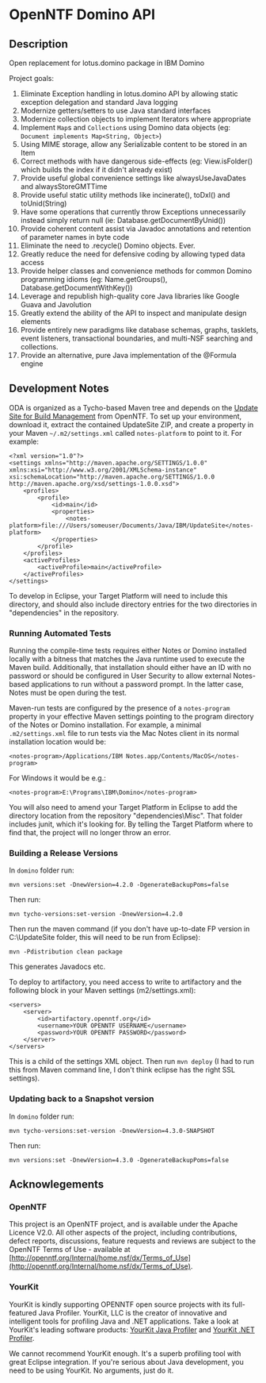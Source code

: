 # OpenNTF Domino API

## Description

Open replacement for lotus.domino package in IBM Domino

Project goals:

1. Eliminate Exception handling in lotus.domino API by allowing static exception delegation and standard Java logging
2. Modernize getters/setters to use Java standard interfaces
3. Modernize collection objects to implement Iterators where appropriate
4. Implement `Map`s and `Collection`s using Domino data objects (eg: `Document implements Map<String, Object>`)
5. Using MIME storage, allow any Serializable content to be stored in an Item
6. Correct methods with have dangerous side-effects (eg: View.isFolder() which builds the index if it didn't already exist)
7. Provide useful global convenience settings like alwaysUseJavaDates and alwaysStoreGMTTime
8. Provide useful static utility methods like incinerate(), toDxl() and toUnid(String)
9. Have some operations that currently throw Exceptions unnecessarily instead simply return null (ie: Database.getDocumentByUnid())
10. Provide coherent content assist via Javadoc annotations and retention of parameter names in byte code
11. Eliminate the need to .recycle() Domino objects. Ever.
12. Greatly reduce the need for defensive coding by allowing typed data access
13. Provide helper classes and convenience methods for common Domino programming idioms (eg: Name.getGroups(), Database.getDocumentWithKey())
14. Leverage and republish high-quality core Java libraries like Google Guava and Javolution
15. Greatly extend the ability of the API to inspect and manipulate design elements
16. Provide entirely new paradigms like database schemas, graphs, tasklets, event listeners, transactional boundaries, and multi-NSF searching and collections.
17. Provide an alternative, pure Java implementation of the @Formula engine

## Development Notes

ODA is organized as a Tycho-based Maven tree and depends on the [Update Site for Build Management](https://openntf.org/main.nsf/project.xsp?r=project/IBM%20Domino%20Update%20Site%20for%20Build%20Management) from OpenNTF. To set up your environment, download it, extract the contained UpdateSite ZIP, and create a property in your Maven `~/.m2/settings.xml` called `notes-platform` to point to it. For example:

    <?xml version="1.0"?>
    <settings xmlns="http://maven.apache.org/SETTINGS/1.0.0" xmlns:xsi="http://www.w3.org/2001/XMLSchema-instance" xsi:schemaLocation="http://maven.apache.org/SETTINGS/1.0.0 http://maven.apache.org/xsd/settings-1.0.0.xsd">
        <profiles>
            <profile>
                <id>main</id>
                <properties>
                    <notes-platform>file:///Users/someuser/Documents/Java/IBM/UpdateSite</notes-platform>
                </properties>
            </profile>
        </profiles>
        <activeProfiles>
            <activeProfile>main</activeProfile>
        </activeProfiles>
    </settings>

To develop in Eclipse, your Target Platform will need to include this directory, and should also include directory entries for the two directories in "dependencies" in the repository.

### Running Automated Tests

Running the compile-time tests requires either Notes or Domino installed locally with a bitness that matches the Java runtime used to execute the Maven build. Additionally, that installation should either have an ID with no password or should be configured in User Security to allow external Notes-based applications to run without a password prompt. In the latter case, Notes must be open during the test.

Maven-run tests are configured by the presence of a `notes-program` property in your effective Maven settings pointing to the program directory of the Notes or Domino installation. For example, a minimal `.m2/settings.xml` file to run tests via the Mac Notes client in its normal installation location would be:

	<notes-program>/Applications/IBM Notes.app/Contents/MacOS</notes-program>

For Windows it would be e.g.:

	<notes-program>E:\Programs\IBM\Domino</notes-program>

You will also need to amend your Target Platform in Eclipse to add the directory location from the repository "dependencies\Misc". That folder includes junit, which it's looking for. By telling the Target Platform where to find that, the project will no longer throw an error.

### Building a Release Versions
In `domino` folder run:

	mvn versions:set -DnewVersion=4.2.0 -DgenerateBackupPoms=false

Then run:

	mvn tycho-versions:set-version -DnewVersion=4.2.0

Then run the maven command (if you don't have up-to-date FP version in C:\UpdateSite folder, this will need to be run from Eclipse):

	mvn -Pdistribution clean package

This generates Javadocs etc.

To deploy to artifactory, you need access to write to artifactory and the following block in your Maven settings (m2/settings.xml):

	<servers>
		<server>
			<id>artifactory.openntf.org</id>
			<username>YOUR OPENNTF USERNAME</username>
			<password>YOUR OPENNTF PASSWORD</password>
		</server>
	</servers>

This is a child of the settings XML object. Then run `mvn deploy` (I had to run this from Maven command line, I don't think eclipse has the right SSL settings).

### Updating back to a Snapshot version

In `domino` folder run:

	mvn tycho-versions:set-version -DnewVersion=4.3.0-SNAPSHOT

Then run:

	mvn versions:set -DnewVersion=4.3.0 -DgenerateBackupPoms=false

## Acknowlegements

### OpenNTF
This project is an OpenNTF project, and is available under the Apache Licence V2.0. All other aspects of the project, including contributions, defect reports, discussions, feature requests and reviews are subject to the OpenNTF Terms of Use - available at [http://openntf.org/Internal/home.nsf/dx/Terms_of_Use](http://openntf.org/Internal/home.nsf/dx/Terms_of_Use).

### YourKit
YourKit is kindly supporting OPENNTF open source projects with its full-featured Java Profiler.
YourKit, LLC is the creator of innovative and intelligent tools for profiling
Java and .NET applications. Take a look at YourKit's leading software products:
<a href="http://www.yourkit.com/java/profiler/index.jsp">YourKit Java Profiler</a> and
<a href="http://www.yourkit.com/.net/profiler/index.jsp">YourKit .NET Profiler</a>.

We cannot recommend YourKit enough. It's a superb profiling tool with great Eclipse integration. If you're serious about Java development, you need to be using YourKit. No arguments, just do it.
